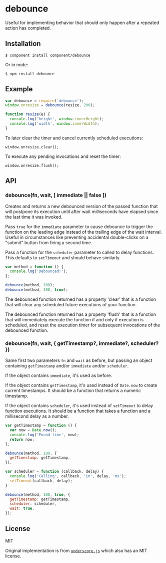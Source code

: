 
# debounce

  Useful for implementing behavior that should only happen after a repeated
  action has completed.

## Installation

    $ component install component/debounce

  Or in node:

    $ npm install debounce

## Example

```js
var debounce = require('debounce');
window.onresize = debounce(resize, 200);

function resize(e) {
  console.log('height', window.innerHeight);
  console.log('width', window.innerWidth);
}
```

To later clear the timer and cancel currently scheduled executions:
```
window.onresize.clear();
```

To execute any pending invocations and reset the timer:
```
window.onresize.flush();
```

## API

### debounce(fn, wait, [ immediate || false ])

  Creates and returns a new debounced version of the passed function that
  will postpone its execution until after wait milliseconds have elapsed
  since the last time it was invoked.

  Pass `true` for the `immediate` parameter to cause debounce to trigger
  the function on the leading edge instead of the trailing edge of the wait
  interval. Useful in circumstances like preventing accidental double-clicks
  on a "submit" button from firing a second time.

  Pass a function for the `scheduler` parameter to called to delay functions.
  This defaults to `setTimeout` and should behave similarly.

  ```js
  var method = function () {
    console.log('Debounced!');
  };

  debounce(method, 100);
  debounce(method, 100, true);
```

  The debounced function returned has a property 'clear' that is a 
  function that will clear any scheduled future executions of your function.

  The debounced function returned has a property 'flush' that is a 
  function that will immediately execute the function if and only if execution is scheduled,
  and reset the execution timer for subsequent invocations of the debounced
  function.

### debounce(fn, wait, { getTimestamp?, immediate?, scheduler? })

  Same first two parameters `fn` and `wait` as before, but passing an object containing `getTimestamp` and/or `immediate` and/or `scheduler`.

  If the object contains `immediate`, it's used as before.

  If the object contains `getTimestamp`, it's used instead of `Date.now` to create current timestamps.
  It should be a function that returns a numeric timestamp.

  If the object contains `scheduler`, it's used instead of `setTimeout` to delay function executions.
  It should be a function that takes a function and a millisecond delay as a number.

  ```js
  var getTimestamp = function () {
    var now = Date.now();
    console.log('Found time', now);
    return now;
  };

  debounce(method, 100, {
    getTimestamp: getTimestamp,
  });

  var scheduler = function (callback, delay) {
    console.log('Calling', callback, 'in', delay, 'ms');
    setTimeout(callback, delay);
  }

  debounce(method, 100, true, {
    getTimestamp: getTimestamp,
    scheduler: scheduler,
    wait: true,
  });
  ```

## License

  MIT

  Original implementation is from [`underscore.js`](http://underscorejs.org/)
  which also has an MIT license.
